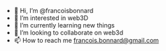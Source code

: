 - 👋 Hi, I’m @francoisbonnard
- 👀 I’m interested in web3D
- 🌱 I’m currently learning new things
- 💞️ I’m looking to collaborate on web3d
- 📫 How to reach me francois.bonnard@gmail.com

<!---
francoisbonnard/francoisbonnard is a ✨ special ✨ repository because its `README.md` (this file) appears on your GitHub profile.
You can click the Preview link to take a look at your changes.
--->
